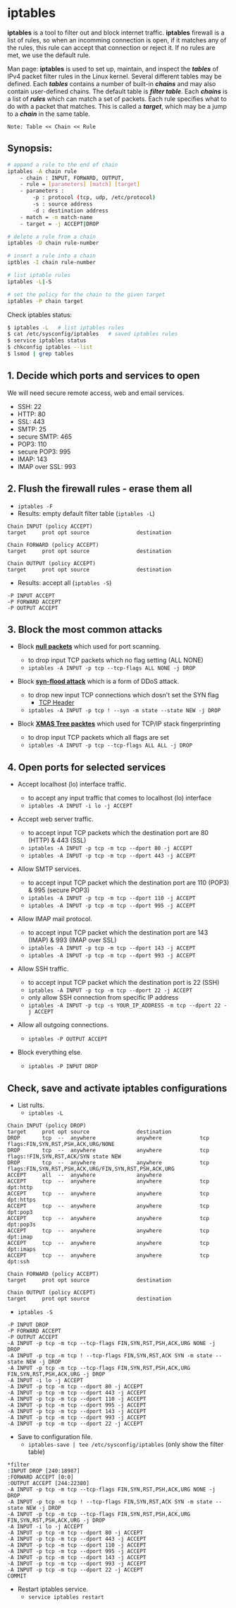 # iptables
**iptables** is a tool to filter out and block internet traffic. **iptables** firewall is a list of rules, so when an incomming connection is open, if it matches any of the rules, this rule can accept that connection or reject it. If no rules are met, we use the default rule.

Man page: **iptables** is used to set up, maintain, and inspect the ***tables*** of IPv4 packet filter rules in the Linux kernel. Several different tables may be defined. Each ***tables*** contains a number of built-in ***chains*** and may also contain user-defined chains. The default table is ***filter table***. Each ***chains*** is a list of ***rules*** which can match a set of packets. Each rule specifies what to do with a packet that matches. This is called a ***target***, which may be a jump to a ***chain*** in the same table.

```Note: Table << Chain << Rule ```

## Synopsis:
```bash
# appand a rule to the end of chain
iptables -A chain rule
    - chain : INPUT, FORWARD, OUTPUT,
    - rule = [parameters] [match] [target]
    - parameters :
        -p : protocol (tcp, udp, /etc/protocol)
        -s : source address
        -d : destination address
    - match = -m match-name
    - target = -j ACCEPT|DROP

# delete a rule from a chain
iptables -D chain rule-number

# insert a rule into a chain
iptbles -I chain rule-number

# list iptable rules
iptables -L|-S

# set the policy for the chain to the given target
iptables -P chain target
```

Check iptables status:
```bash
$ iptables -L   # list iptables rules
$ cat /etc/sysconfig/iptables   # saved iptables rules
$ service iptables status
$ chkconfig iptables --list
$ lsmod | grep tables
```


## 1. Decide which ports and services to open
We will need secure remote access, web and email services.
- SSH: 22
- HTTP: 80
- SSL: 443
- SMTP: 25
- secure SMTP: 465
- POP3: 110
- secure POP3: 995
- IMAP: 143
- IMAP over SSL: 993

## 2. Flush the firewall rules - erase them all
- ```iptables -F```
- Results: empty default filter table (```iptables -L```)
```
Chain INPUT (policy ACCEPT)
target     prot opt source               destination         

Chain FORWARD (policy ACCEPT)
target     prot opt source               destination         

Chain OUTPUT (policy ACCEPT)
target     prot opt source               destination  
```
- Results: accept all (```iptables -S```)
```
-P INPUT ACCEPT
-P FORWARD ACCEPT
-P OUTPUT ACCEPT
```

## 3. Block the most common attacks
- Block **[null packets](https://ddos-guard.net/en/terminology/attack_type/tcp-null-attack)** which used for port scanning.
  - to drop input TCP packets which no flag setting (ALL NONE)
  - ```iptables -A INPUT -p tcp --tcp-flags ALL NONE -j DROP``` 
  
- Block **[syn-flood attack](https://en.wikipedia.org/wiki/SYN_flood)** which is a form of DDoS attack.
  - to drop new input TCP connections which dosn't set the SYN flag
    - [TCP Header](https://en.wikipedia.org/wiki/Transmission_Control_Protocol#Connection_establishment)
  - ```iptables -A INPUT -p tcp ! --syn -m state --state NEW -j DROP```
  
- Block **[XMAS Tree packtes](https://en.wikipedia.org/wiki/Christmas_tree_packet)** which used for TCP/IP stack fingerprinting
  - to drop input TCP packets which all flags are set
  - ```iptables -A INPUT -p tcp --tcp-flags ALL ALL -j DROP```

## 4. Open ports for selected services
- Accept localhost (lo) interface traffic.
  - to accept any input traffic that comes to localhost (lo) interface
  - ```iptables -A INPUT -i lo -j ACCEPT```
  
- Accept web server traffic.
  - to accept input TCP packets which the destination port are 80 (HTTP) & 443 (SSL)
  - ```iptables -A INPUT -p tcp -m tcp --dport 80 -j ACCEPT```
  - ```iptables -A INPUT -p tcp -m tcp --dport 443 -j ACCEPT```

- Allow SMTP services.
  - to accept input TCP packet which the destination port are 110 (POP3) & 995 (secure POP3)
  - ```iptables -A INPUT -p tcp -m tcp --dport 110 -j ACCEPT```
  - ```iptables -A INPUT -p tcp -m tcp --dport 995 -j ACCEPT```

- Allow IMAP mail protocol.
  - to accept input TCP packet which the destination port are 143 (IMAP) & 993 (IMAP over SSL)
  - ```iptables -A INPUT -p tcp -m tcp --dport 143 -j ACCEPT```
  - ```iptables -A INPUT -p tcp -m tcp --dport 993 -j ACCEPT```

- Allow SSH traffic.
  - to accept input TCP packet which the destination port is 22 (SSH)
  - ```iptables -A INPUT -p tcp -m tcp --dport 22 -j ACCEPT```
  - only allow SSH connection from specific IP address
  - ```iptables -A INPUT -p tcp -s YOUR_IP_ADDRESS -m tcp --dport 22 -j ACCEPT```

- Allow all outgoing connections.
  - ```iptables -P OUTPUT ACCEPT```

- Block everything else.
  - ```iptables -P INPUT DROP```

## Check, save and activate iptables configurations
- List rults.
  - ```iptables -L```
```
Chain INPUT (policy DROP)
target     prot opt source               destination         
DROP       tcp  --  anywhere             anywhere            tcp flags:FIN,SYN,RST,PSH,ACK,URG/NONE 
DROP       tcp  --  anywhere             anywhere            tcp flags:!FIN,SYN,RST,ACK/SYN state NEW 
DROP       tcp  --  anywhere             anywhere            tcp flags:FIN,SYN,RST,PSH,ACK,URG/FIN,SYN,RST,PSH,ACK,URG 
ACCEPT     all  --  anywhere             anywhere            
ACCEPT     tcp  --  anywhere             anywhere            tcp dpt:http 
ACCEPT     tcp  --  anywhere             anywhere            tcp dpt:https 
ACCEPT     tcp  --  anywhere             anywhere            tcp dpt:pop3 
ACCEPT     tcp  --  anywhere             anywhere            tcp dpt:pop3s 
ACCEPT     tcp  --  anywhere             anywhere            tcp dpt:imap 
ACCEPT     tcp  --  anywhere             anywhere            tcp dpt:imaps 
ACCEPT     tcp  --  anywhere             anywhere            tcp dpt:ssh 

Chain FORWARD (policy ACCEPT)
target     prot opt source               destination         

Chain OUTPUT (policy ACCEPT)
target     prot opt source               destination 
```

  - ```iptables -S```
```
-P INPUT DROP
-P FORWARD ACCEPT
-P OUTPUT ACCEPT
-A INPUT -p tcp -m tcp --tcp-flags FIN,SYN,RST,PSH,ACK,URG NONE -j DROP 
-A INPUT -p tcp -m tcp ! --tcp-flags FIN,SYN,RST,ACK SYN -m state --state NEW -j DROP 
-A INPUT -p tcp -m tcp --tcp-flags FIN,SYN,RST,PSH,ACK,URG FIN,SYN,RST,PSH,ACK,URG -j DROP 
-A INPUT -i lo -j ACCEPT 
-A INPUT -p tcp -m tcp --dport 80 -j ACCEPT 
-A INPUT -p tcp -m tcp --dport 443 -j ACCEPT 
-A INPUT -p tcp -m tcp --dport 110 -j ACCEPT 
-A INPUT -p tcp -m tcp --dport 995 -j ACCEPT 
-A INPUT -p tcp -m tcp --dport 143 -j ACCEPT 
-A INPUT -p tcp -m tcp --dport 993 -j ACCEPT 
-A INPUT -p tcp -m tcp --dport 22 -j ACCEPT 
```

- Save to configuration file.
  - ```iptables-save | tee /etc/sysconfig/iptables```
(only show the filter table)  
```
*filter
:INPUT DROP [240:18987]
:FORWARD ACCEPT [0:0]
:OUTPUT ACCEPT [244:22380]
-A INPUT -p tcp -m tcp --tcp-flags FIN,SYN,RST,PSH,ACK,URG NONE -j DROP 
-A INPUT -p tcp -m tcp ! --tcp-flags FIN,SYN,RST,ACK SYN -m state --state NEW -j DROP 
-A INPUT -p tcp -m tcp --tcp-flags FIN,SYN,RST,PSH,ACK,URG FIN,SYN,RST,PSH,ACK,URG -j DROP 
-A INPUT -i lo -j ACCEPT 
-A INPUT -p tcp -m tcp --dport 80 -j ACCEPT 
-A INPUT -p tcp -m tcp --dport 443 -j ACCEPT 
-A INPUT -p tcp -m tcp --dport 110 -j ACCEPT 
-A INPUT -p tcp -m tcp --dport 995 -j ACCEPT 
-A INPUT -p tcp -m tcp --dport 143 -j ACCEPT 
-A INPUT -p tcp -m tcp --dport 993 -j ACCEPT 
-A INPUT -p tcp -m tcp --dport 22 -j ACCEPT 
COMMIT
```

- Restart iptables service.
  - ```service iptables restart```

